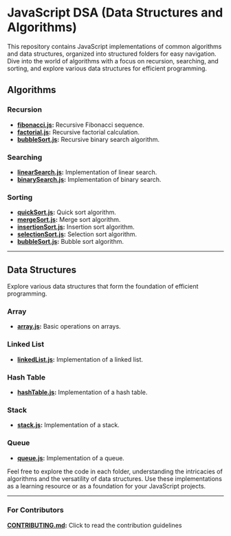 # JavaScript DSA (Data Structures and Algorithms)

This repository contains JavaScript implementations of common algorithms and data structures, organized into structured folders for easy navigation. Dive into the world of algorithms with a focus on recursion, searching, and sorting, and explore various data structures for efficient programming.

## Algorithms

### Recursion

- **[fibonacci.js](algorithms/recursion/recursive_fibonacci.js):** Recursive Fibonacci sequence.
- **[factorial.js](algorithms/recursion/recursive_factorial.js):** Recursive factorial calculation.
- **[bubbleSort.js](algorithms/recursion/recursive_binary_search.js):** Recursive binary search algorithm.

### Searching

- **[linearSearch.js](algorithms/searching/linear_search.js):** Implementation of linear search.
- **[binarySearch.js](algorithms/searching/binary_search.js):** Implementation of binary search.

### Sorting

- **[quickSort.js](algorithms/sorting/quickSort.js):** Quick sort algorithm.
- **[mergeSort.js](algorithms/sorting/mergeSort.js):** Merge sort algorithm.
- **[insertionSort.js](algorithms/sorting/insertionSort.js):** Insertion sort algorithm.
- **[selectionSort.js](algorithms/sorting/selectionSort.js):** Selection sort algorithm.
- **[bubbleSort.js](algorithms/sorting/bubbleSort.js):** Bubble sort algorithm.

<hr />

## Data Structures

Explore various data structures that form the foundation of efficient programming.

### Array

- **[array.js](data-structures/array/array.js):** Basic operations on arrays.

### Linked List

- **[linkedList.js](data-structures/linked-list/linked_list.js):** Implementation of a linked list.

### Hash Table

- **[hashTable.js](data-structures/hash-table/hash-table.js):** Implementation of a hash table.

### Stack

- **[stack.js](data-structures/stack/stack.js):** Implementation of a stack.

### Queue

- **[queue.js](data-structures/queue/queue.js):** Implementation of a queue.

Feel free to explore the code in each folder, understanding the intricacies of algorithms and the versatility of data structures. Use these implementations as a learning resource or as a foundation for your JavaScript projects.

<hr />

### For Contributors

**[CONTRIBUTING.md](CONTRIBUTING.md):** Click to read the contribution guidelines